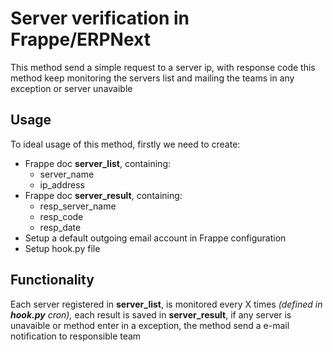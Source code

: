 
# Server verification in Frappe/ERPNext

This method send a simple request to a server ip, with response code this method keep monitoring the servers list and mailing the teams in any exception or server unavaible

## Usage
To ideal usage of this method, firstly we need to create:

 - Frappe doc **server_list**, containing:
   - server_name
   - ip_address
 - Frappe doc **server_result**, containing:
   - resp_server_name
   - resp_code
   - resp_date
 - Setup a default outgoing email account in Frappe configuration
 - Setup hook.py file
 
 ## Functionality
 Each server registered in **server_list**, is monitored every X times *(defined in __hook.py__ cron),* each result is saved in **server_result**, if any server is unavaible or method enter in a exception, the method send a e-mail notification to responsible team

